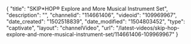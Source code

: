 {
    "title": "SKIP*HOP&reg; Explore and More Musical Instrument Set",
    "description": "",
    "channelid": "114661406",
    "videoid": "109969967",
    "date_created": "1502518839",
    "date_modified": "1504803452",
    "type": "captivate",
    "layout": "channelVideo",
    "url": "\/latest-videos\/skip-hop-explore-and-more-musical-instrument-set\/114661406-109969967"
}